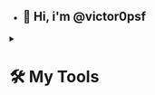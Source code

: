 - ## 👋 Hi, i'm @victor0psf
 <details>
 <summary><h1>🛠️ My Tools</h1></summary>

  ## 🖥️ Programming and Markup Languages
![Kotlin](https://img.shields.io/badge/-Kotlin-7F52FF?style=for-the-badge&logo=kotlin&logoColor=white)
![JavaScript](https://img.shields.io/badge/-JavaScript-F7DF1E?style=for-the-badge&logo=javascript&logoColor=black)
![HTML](https://img.shields.io/badge/-HTML-E34F26?style=for-the-badge&logo=html5&logoColor=white)
![CSS](https://img.shields.io/badge/-CSS-1572B6?style=for-the-badge&logo=css3&logoColor=white)
![SQL](https://img.shields.io/badge/-SQL-4479A1?style=for-the-badge&logo=MySQL&logoColor=white)
![C#](https://img.shields.io/badge/-C%23-7F52FF?style=for-the-badge&logo=c-sharp&logoColor=white)


## 📚 Frameworks and Libraries
![Bootstrap](https://img.shields.io/badge/-Bootstrap-7952B3?style=for-the-badge&logo=bootstrap&logoColor=white)

## 💻 Software and Tools
![Visual Studio Code](https://img.shields.io/badge/-Visual%20Studio%20Code-007ACC?style=for-the-badge&logo=visual-studio-code&logoColor=white)
![Visual Studio](https://img.shields.io/badge/-Visual%20Studio-5C2D91?style=for-the-badge&logo=visual-studio&logoColor=white)
![IntelliJ IDEA](https://img.shields.io/badge/-IntelliJ%20IDEA-000000?style=for-the-badge&logo=intellij-idea&logoColor=white)
</details>





<!---
victor0psf/victor0psf is a ✨ special ✨ repository because its `README.md` (this file) appears on your GitHub profile.
You can click the Preview link to take a look at your changes.
--->
